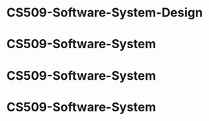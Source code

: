 # CS509-Software-System-Design
# CS509-Software-System
# CS509-Software-System
# CS509-Software-System
